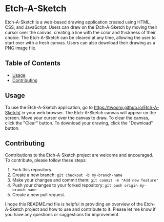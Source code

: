 # Etch-A-Sketch

Etch-A-Sketch is a web-based drawing application created using HTML, CSS, and JavaScript. Users can draw on the Etch-A-Sketch by moving their cursor over the canvas, creating a line with the color and thickness of their choice. The Etch-A-Sketch can be cleared at any time, allowing the user to start over with a fresh canvas. Users can also download their drawing as a PNG image file.

## Table of Contents
- [Usage](#usage)
- [Contributing](#contributing)

## Usage
To use the Etch-A-Sketch application, go to https://twoony.github.io/Etch-A-Sketch/ in your web browser. The Etch-A-Sketch canvas will appear on the screen. Move your cursor over the canvas to draw. To clear the canvas, click the "Clear" button. To download your drawing, click the "Download" button.

## Contributing
Contributions to the Etch-A-Sketch project are welcome and encouraged. To contribute, please follow these steps:
1. Fork this repository.
2. Create a new branch: `git checkout -b my-branch-name`
3. Make your changes and commit them: `git commit -m "Add new feature"`
4. Push your changes to your forked repository: `git push origin my-branch-name`
5. Create a new pull request.

I hope this README.md file is helpful in providing an overview of the Etch-A-Sketch project and how to use and contribute to it. Please let me know if you have any questions or suggestions for improvement.
